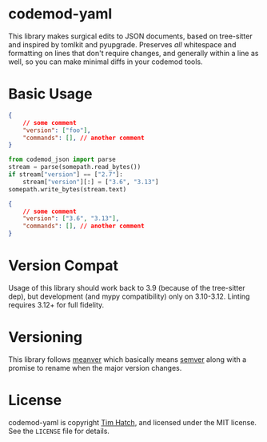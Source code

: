 # codemod-yaml

This library makes surgical edits to JSON documents, based on tree-sitter and
inspired by tomlkit and pyupgrade.  Preserves _all_ whitespace and formatting
on lines that don't require changes, and generally within a line as well, so
you can make minimal diffs in your codemod tools.

# Basic Usage

```json
{
    // some comment
    "version": ["foo"],
    "commands": [], // another comment
}
```

```py
from codemod_json import parse
stream = parse(somepath.read_bytes())
if stream["version"] == ["2.7"]:
    stream["version"][:] = ["3.6", "3.13"]
somepath.write_bytes(stream.text)
```

```json
{
    // some comment
    "version": ["3.6", "3.13"],
    "commands": [], // another comment
}
```

# Version Compat

Usage of this library should work back to 3.9 (because of the tree-sitter dep),
but development (and mypy compatibility) only on 3.10-3.12.  Linting requires
3.12+ for full fidelity.

# Versioning

This library follows [meanver](https://meanver.org/) which basically means
[semver](https://semver.org/) along with a promise to rename when the major
version changes.

# License

codemod-yaml is copyright [Tim Hatch](https://timhatch.com/), and licensed under
the MIT license.  See the `LICENSE` file for details.
